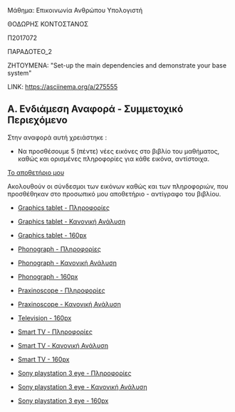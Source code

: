 Μάθημα: Επικοινωνία Ανθρώπου Υπολογιστή

ΘΟΔΩΡΗΣ ΚΟΝΤΟΣΤΑΝΟΣ

Π2017072

ΠΑΡΑΔΟΤΕΟ_2

ΖΗΤΟΥΜΕΝΑ: "Set-up the main dependencies and demonstrate your base system"

LINK: https://asciinema.org/a/275555

## Α. Ενδιάμεση Αναφορά - Συμμετοχικό Περιεχόμενο

Στην αναφορά αυτή χρειάστηκε :

- Να προσθέσουμε 5 (πέντε) νέες εικόνες στο βιβλίο του μαθήματος, καθώς και ορισμένες πληροφορίες για κάθε εικόνα, αντίστοιχα.

[Το αποθετήριο μου](https://github.com/TheodoreKont/gr)

Ακολουθούν οι σύνδεσμοι των εικόνων καθώς και των πληροφοριών, που προσθέθηκαν στο προσωπικό μου αποθετήριο - αντίγραφο του βιβλίου.

 - [Graphics tablet - Πληροφορίες](https://github.com/TheodoreKont/gr/blob/gh-pages/_gallery/Graphics%20tablet.md)
 - [Graphics tablet - Κανονική Ανάλυση](https://github.com/TheodoreKont/gr/blob/gh-pages/images/Graphics%20tablet.jpg)
 - [Graphics tablet - 160px](https://github.com/TheodoreKont/gr/blob/gh-pages/images/Graphics%20tablet-thumb.jpg)

- [Phonograph - Πληροφορίες](https://github.com/TheodoreKont/gr/blob/gh-pages/_gallery/Phonograph.md)
- [Phonograph - Κανονική Ανάλυση](https://github.com/TheodoreKont/gr/blob/gh-pages/images/Phonograph.jpg)
- [Phonograph - 160px](https://github.com/TheodoreKont/gr/blob/gh-pages/images/Phonograph-thumb.jpg)

- [Praxinoscope - Πληροφορίες](https://github.com/TheodoreKont/gr/blob/gh-pages/_gallery/Praxinoscope.md)
- [Praxinoscope - Κανονική Ανάλυση](https://github.com/TheodoreKont/gr/blob/gh-pages/images/Praxinoscope.jpg)
- [Television - 160px](https://github.com/TheodoreKont/gr/blob/gh-pages/images/Praxinoscope-thumb.jpg)

- [Smart TV - Πληροφορίες](https://github.com/TheodoreKont/gr/blob/gh-pages/_gallery/Smart%20TV.md)
- [Smart TV - Κανονική Ανάλυση](https://github.com/TheodoreKont/gr/blob/gh-pages/images/Smart%20TV.jpg)
- [Smart TV - 160px](https://github.com/TheodoreKont/gr/blob/gh-pages/images/Smart%20TV-thumb.jpg)

- [Sony playstation 3 eye - Πληροφορίες](https://github.com/TheodoreKont/gr/blob/gh-pages/_gallery/Sony%20playstation%203%20eye.md)
- [Sony playstation 3 eye - Κανονική Ανάλυση](https://github.com/TheodoreKont/gr/blob/gh-pages/images/Sony%20playstation%203%20eye.jpg)
- [Sony playstation 3 eye - 160px](https://github.com/TheodoreKont/gr/blob/gh-pages/images/Sony%20playstation%203%20eye-thumb.jpg) 
